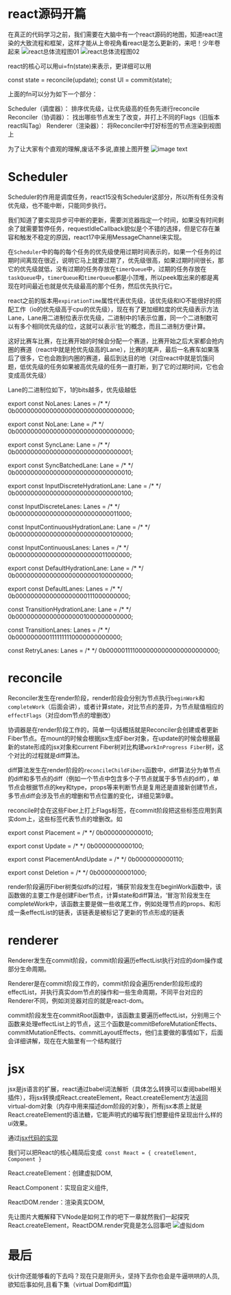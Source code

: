 # react源码开篇
在真正的代码学习之前，我们需要在大脑中有一个react源码的地图，知道react渲染的大致流程和框架，这样才能从上帝视角看react是怎么更新的，来吧！少年卷起来
![react总体流程图01](https://s2.loli.net/2022/10/27/PrX6JLYRmpdfnhx.png)
![react总体流程图02](https://s2.loli.net/2022/10/27/9Mw3gZFhkmlKXTS.png)

react的核心可以用ui=fn(state)来表示，更详细可以用

const state = reconcile(update);
const UI = commit(state);

上面的fn可以分为如下一个部分：

Scheduler（调度器）： 排序优先级，让优先级高的任务先进行reconcile
Reconciler（协调器）： 找出哪些节点发生了改变，并打上不同的Flags（旧版本react叫Tag）
Renderer（渲染器）： 将Reconciler中打好标签的节点渲染到视图上

为了让大家有个直观的理解,废话不多说,直接上图开整
![image text](https://s2.loli.net/2022/10/27/fJLsgWrBj46lbad.png)

# Scheduler

Scheduler的作用是调度任务，react15没有Scheduler这部分，所以所有任务没有优先级，也不能中断，只能同步执行。

我们知道了要实现异步可中断的更新，需要浏览器指定一个时间，如果没有时间剩余了就需要暂停任务，requestIdleCallback貌似是个不错的选择，但是它存在兼容和触发不稳定的原因，react17中采用MessageChannel来实现。

在`Scheduler`中的每的每个任务的优先级使用过期时间表示的，如果一个任务的过期时间离现在很近，说明它马上就要过期了，优先级很高，如果过期时间很长，那它的优先级就低，没有过期的任务存放在`timerQueue`中，过期的任务存放在`taskQueue`中，`timerQueue`和`timerQueue`都是小顶堆，所以peek取出来的都是离现在时间最近也就是优先级最高的那个任务，然后优先执行它。

react之前的版本用`expirationTime`属性代表优先级，该优先级和IO不能很好的搭配工作（io的优先级高于cpu的优先级），现在有了更加细粒度的优先级表示方法Lane，Lane用二进制位表示优先级，二进制中的1表示位置，同一个二进制数可以有多个相同优先级的位，这就可以表示‘批’的概念，而且二进制方便计算。

这好比赛车比赛，在比赛开始的时候会分配一个赛道，比赛开始之后大家都会抢内圈的赛道（react中就是抢优先级高的Lane），比赛的尾声，最后一名赛车如果落后了很多，它也会跑到内圈的赛道，最后到达目的地（对应react中就是饥饿问题，低优先级的任务如果被高优先级的任务一直打断，到了它的过期时间，它也会变成高优先级）

Lane的二进制位如下，1的bits越多，优先级越低


export const NoLanes: Lanes = /*                        */ 0b0000000000000000000000000000000;

export const NoLane: Lane = /*                          */ 0b0000000000000000000000000000000;

export const SyncLane: Lane = /*                        */ 
0b0000000000000000000000000000001;

export const SyncBatchedLane: Lane = /*                 */ 0b0000000000000000000000000000010;

export const InputDiscreteHydrationLane: Lane = /*      */ 0b0000000000000000000000000000100;

const InputDiscreteLanes: Lanes = /*                    */ 0b0000000000000000000000000011000;

const InputContinuousHydrationLane: Lane = /*           */ 0b0000000000000000000000000100000;

const InputContinuousLanes: Lanes = /*                  */ 0b0000000000000000000000011000000;

export const DefaultHydrationLane: Lane = /*            */ 0b0000000000000000000000100000000;

export const DefaultLanes: Lanes = /*                   */ 0b0000000000000000000111000000000;

const TransitionHydrationLane: Lane = /*                */ 0b0000000000000000001000000000000;

const TransitionLanes: Lanes = /*                       */ 0b0000000001111111110000000000000;

const RetryLanes: Lanes = /*                            */ 0b0000011110000000000000000000000;


# reconcile

Reconciler发生在render阶段，render阶段会分别为节点执行`beginWork`和`completeWork`（后面会讲），或者计算state，对比节点的差异，为节点赋值相应的`effectFlags`（对应dom节点的增删改）

协调器是在render阶段工作的，简单一句话概括就是Reconciler会创建或者更新Fiber节点。在mount的时候会根据jsx生成Fiber对象，在update的时候会根据最新的state形成的jsx对象和current Fiber树对比构建`workInProgress Fiber`树，这个对比的过程就是diff算法。

diff算法发生在render阶段的`reconcileChildFibers`函数中，diff算法分为单节点的diff和多节点的diff（例如一个节点中包含多个子节点就属于多节点的diff），单节点会根据节点的key和type，props等来判断节点是复用还是直接新创建节点，多节点diff会涉及节点的增删和节点位置的变化，详细见第9章。

reconcile时会在这些Fiber上打上Flags标签，在commit阶段把这些标签应用到真实dom上，这些标签代表节点的增删改。如


export const Placement = /*             */ 0b0000000000010; 

export const Update = /*                */ 0b0000000000100;

export const PlacementAndUpdate = /*    */ 0b0000000000110;

export const Deletion = /*              */ 0b0000000001000;


render阶段遍历Fiber树类似dfs的过程，‘捕获’阶段发生在beginWork函数中，该函数做的主要工作是创建Fiber节点，计算state和diff算法，‘冒泡’阶段发生在completeWork中，该函数主要是做一些收尾工作，例如处理节点的props、和形成一条effectList的链表，该链表是被标记了更新的节点形成的链表

# renderer

Renderer发生在commit阶段，commit阶段遍历effectList执行对应的dom操作或部分生命周期。

Renderer是在commit阶段工作的，commit阶段会遍历render阶段形成的effectList，并执行真实dom节点的操作和一些生命周期，不同平台对应的Renderer不同，例如浏览器对应的就是react-dom。

commit阶段发生在commitRoot函数中，该函数主要遍历effectList，分别用三个函数来处理effectList上的节点，这三个函数是commitBeforeMutationEffects、commitMutationEffects、commitLayoutEffects，他们主要做的事情如下，后面会详细讲解，现在在大脑里有一个结构就行

# jsx
jsx是js语言的扩展，react通过babel词法解析（具体怎么转换可以查阅babel相关插件），将jsx转换成React.createElement，React.createElement方法返回virtual-dom对象（内存中用来描述dom阶段的对象），所有jsx本质上就是React.createElement的语法糖，它能声明式的编写我们想要组件呈现出什么样的ui效果。

通过[jsx代码的实现](https://github.com/web-kiko/react17-source/blob/main/src/index.js)

我们可以把React的核心精简后变成` const React = { createElement, Component }` 

React.createElement：创建虚拟DOM,

React.Component：实现自定义组件,

ReactDOM.render：渲染真实DOM,


先让图片大概解释下VNode是如何工作的吧下一章就然我们一起探究React.createElement，ReactDOM.render究竟是怎么回事吧
![虚拟dom](https://s2.loli.net/2022/10/27/exvshAEXy2BkzlU.png)

# 最后
伙计你还能够看的下去吗？现在只是刚开头，坚持下去你也会是牛逼哄哄的人员,欲知后事如何,且看下集（virtual Dom和diff篇）
